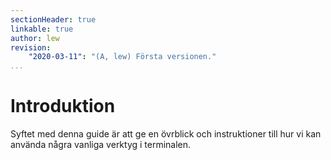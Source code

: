 ```yaml
---
sectionHeader: true
linkable: true
author: lew
revision:
    "2020-03-11": "(A, lew) Första versionen."
...
```

Introduktion
==================================

Syftet med denna guide är att ge en övrblick och instruktioner till hur vi kan använda några vanliga verktyg i terminalen.

